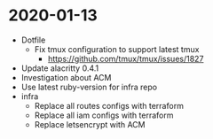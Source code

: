 # 2020-01-13

- Dotfile
  - Fix tmux configuration to support latest tmux
    - https://github.com/tmux/tmux/issues/1827
- Update alacritty 0.4.1
- Investigation about ACM
- Use latest ruby-version for infra repo
- infra
  - Replace all routes configs with terraform
  - Replace all iam configs with terraform
  - Replace letsencrypt with ACM
